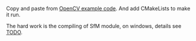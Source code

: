 Copy and paste from [OpenCV example code](https://github.com/opencv/opencv/tree/3.3.0/samples/cpp/tutorial_code/calib3d/real_time_pose_estimation). And add CMakeLists to make it run.

The hard work is the compiling of SfM module, on windows, details see [TODO]().